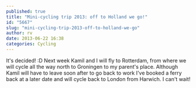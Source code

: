 ```yaml
---
published: true
title: "Mini-cycling trip 2013: off to Holland we go!"
id: "5667"
slug: "mini-cycling-trip-2013-off-to-holland-we-go"
author: rv
date: 2013-06-22 16:38
categories: Cycling
---
```

It's decided! :D Next week Kamil and I will fly to Rotterdam, from where we will cycle all the way north to Groningen to my parent's place. Although Kamil will have to leave soon after to go back to work I've booked a ferry back at a later date and will cycle back to London from Harwich. I can't wait!